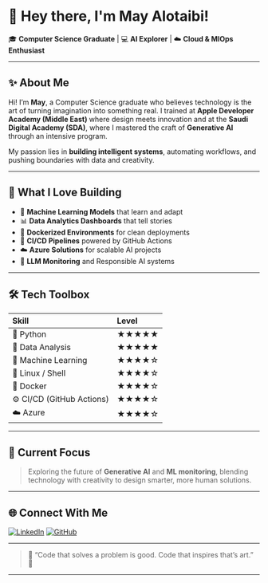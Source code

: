 # 🌟 Hey there, I'm May Alotaibi!

🎓 **Computer Science Graduate** | 💻 **AI Explorer** | ☁️ **Cloud & MlOps Enthusiast**

---

## ✨ About Me

Hi! I’m **May**, a Computer Science graduate who believes technology is the art of turning imagination into something real.
I trained at **Apple Developer Academy (Middle East)** where design meets innovation 
and at the **Saudi Digital Academy (SDA)**, where I mastered the craft of **Generative AI** through an intensive program.

My passion lies in **building intelligent systems**, automating workflows, and pushing boundaries with data and creativity.

---

## 🧠 What I Love Building

* 🤖 **Machine Learning Models** that learn and adapt
* 📊 **Data Analytics Dashboards** that tell stories
* 🐳 **Dockerized Environments** for clean deployments
* 🔁 **CI/CD Pipelines** powered by GitHub Actions
* ☁️ **Azure Solutions** for scalable AI projects
* 🧩 **LLM Monitoring** and Responsible AI systems

---

## 🛠️ Tech Toolbox

| Skill                     | Level |
| :------------------------ | :---- |
| 🐍 Python                 | ★★★★★ |
| 🧮 Data Analysis          | ★★★★★ |
| 🧠 Machine Learning       | ★★★★☆ |
| 🐧 Linux / Shell          | ★★★★☆ |
| 🐳 Docker                 | ★★★★☆ |
| ⚙️ CI/CD (GitHub Actions) | ★★★★☆ |
| ☁️ Azure                  | ★★★★☆ |

---

## 🚀 Current Focus

> Exploring the future of **Generative AI** and **ML monitoring**,
> blending technology with creativity to design smarter, more human solutions.

---

## 🌐 Connect With Me

[![LinkedIn](https://img.shields.io/badge/LinkedIn-May%20Alotaibi-blue?style=for-the-badge\&logo=linkedin)](https://www.linkedin.com/in/may-b-932486325?utm_source=share&utm_campaign=share_via&utm_content=profile&utm_medium=ios_app)
[![GitHub](https://img.shields.io/badge/GitHub-Follow%20Me-black?style=for-the-badge\&logo=github)](https://github.com/MayTheStar)

---

> 💬 “Code that solves a problem is good.
> Code that inspires that’s art.” 💜

---

